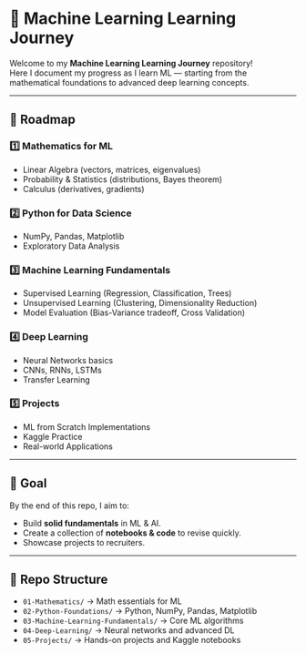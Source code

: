 # 🚀 Machine Learning Learning Journey  

Welcome to my **Machine Learning Learning Journey** repository!  
Here I document my progress as I learn ML — starting from the mathematical foundations to advanced deep learning concepts.  

---

## 📌 Roadmap  

### 1️⃣ Mathematics for ML  
- Linear Algebra (vectors, matrices, eigenvalues)  
- Probability & Statistics (distributions, Bayes theorem)  
- Calculus (derivatives, gradients)  

### 2️⃣ Python for Data Science  
- NumPy, Pandas, Matplotlib  
- Exploratory Data Analysis  

### 3️⃣ Machine Learning Fundamentals  
- Supervised Learning (Regression, Classification, Trees)  
- Unsupervised Learning (Clustering, Dimensionality Reduction)  
- Model Evaluation (Bias-Variance tradeoff, Cross Validation)  

### 4️⃣ Deep Learning  
- Neural Networks basics  
- CNNs, RNNs, LSTMs  
- Transfer Learning  

### 5️⃣ Projects  
- ML from Scratch Implementations  
- Kaggle Practice  
- Real-world Applications  

---

## 🎯 Goal  

By the end of this repo, I aim to:  
- Build **solid fundamentals** in ML & AI.  
- Create a collection of **notebooks & code** to revise quickly.  
- Showcase projects to recruiters.  

---

## 📂 Repo Structure  

- `01-Mathematics/` → Math essentials for ML  
- `02-Python-Foundations/` → Python, NumPy, Pandas, Matplotlib  
- `03-Machine-Learning-Fundamentals/` → Core ML algorithms  
- `04-Deep-Learning/` → Neural networks and advanced DL  
- `05-Projects/` → Hands-on projects and Kaggle notebooks  
